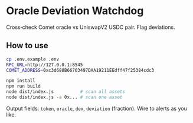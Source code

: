 # Oracle Deviation Watchdog

Cross‑check Comet oracle vs UniswapV2 USDC pair. Flag deviations.

## How to use

```bash
cp .env.example .env
RPC_URL=http://127.0.0.1:8545
COMET_ADDRESS=0xc3d688B66703497DAA19211EEdff47f25384cdc3

npm install
npm run build
node dist/index.js          # scan all assets
node dist/index.js -a 0x... # scan one asset
```

Output fields: `token`, `oracle`, `dex`, `deviation` (fraction). Wire to alerts as you like. 